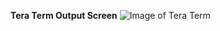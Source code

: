 **Tera Term Output Screen**
![Image of Tera Term](https://github.com/vuthan/embsys310/assignment01/DBGScreen.png)
